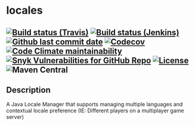 # locales

[![Build status (Travis)](https://img.shields.io/travis/com/gmcbm-backup/locales/fork?label=Travis&logo=travis)](https://travis-ci.com/gmcbm-backup/locales)
[![Build status (Jenkins)](https://img.shields.io/jenkins/build?jobUrl=https%3A%2F%2Fci.gmcbm.net%2Fjob%2Fgmcbm-backup%2Fjob%2Flocales%2Fjob%2Ffork%2F&label=Jenkins&logo=jenkins)](https://ci.gmcbm.net/job/gmcbm-backup/job/locales)
[![Github last commit date](https://img.shields.io/github/last-commit/gmcbm-backup/locales?label=Updated&logo=github)](https://github.com/gmcbm-backup/locales/commits)
[![Codecov](https://img.shields.io/codecov/c/gh/gmcbm-backup/locales?label=Coverage&logo=codecov)](https://app.codecov.io/gh/gmcbm-backup/locales)
[![Code Climate maintainability](https://img.shields.io/codeclimate/maintainability/gmcbm-backup/locales?label=Maintainability)](https://codeclimate.com/github/gmcbm-backup/locales)
[![Snyk Vulnerabilities for GitHub Repo](https://img.shields.io/snyk/vulnerabilities/github/gmcbm-backup/locales?label=Vulnerabilities)](https://snyk.io/test/github/gmcbm-backup/locales)
[![License](https://img.shields.io/github/license/gmcbm-backup/locales?label=License)](https://github.com/gmcbm-backup/locales/blob/master/LICENSE)
![Maven Central](https://img.shields.io/maven-central/v/net.gmcbm.dependencies/locales)
---

## Description

A Java Locale Manager that supports managing multiple languages and contextual locale preference (IE: Different players
on a multiplayer game server)
